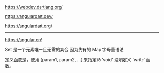 https://webdev.dartlang.org/

https://angulardart.dev/

https://angulardart.org/

---

https://angular.cn/



 Set 是一个元素唯一且无需的集合
因为先有的 Map 字母量语法

定义函数是，使用 {param1, param2, …} 来指定命
'void' 没哟定义 'write' 函数。